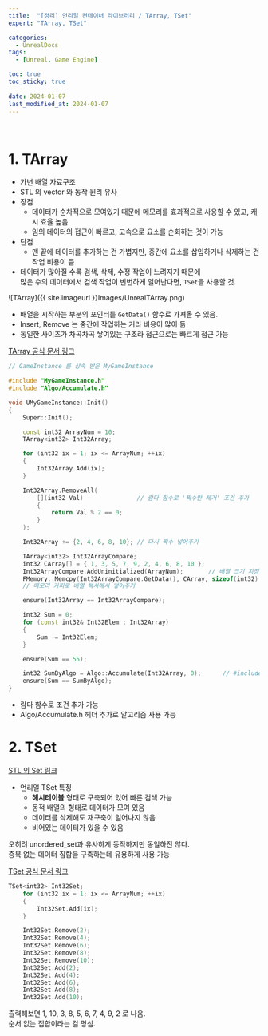 ```yaml
---
title:  "[정리] 언리얼 컨테이너 라이브러리 / TArray, TSet"
expert: "TArray, TSet"

categories:
  - UnrealDocs
tags:
  - [Unreal, Game Engine]

toc: true
toc_sticky: true
 
date: 2024-01-07
last_modified_at: 2024-01-07
---
```


<br>


# 1. TArray

- 가변 배열 자료구조
- STL 의 vector 와 동작 원리 유사
- 장점
  - 데이터가 순차적으로 모여있기 때문에 메모리를 효과적으로 사용할 수 있고, 캐시 효율 높음
  - 임의 데이터의 접근이 빠르고, 고속으로 요소를 순회하는 것이 가능
- 단점
  - 맨 끝에 데이터를 추가하는 건 가볍지만, 중간에 요소를 삽입하거나 삭제하는 건 작업 비용이 큼
- 데이터가 많아질 수록 검색, 삭제, 수정 작업이 느려지기 때문에  
  많은 수의 데이터에서 검색 작업이 빈번하게 일어난다면, `TSet`을 사용할 것.

![TArray]({{ site.imageurl }}Images/UnrealTArray.png)  

- 배열을 시작하는 부분의 포인터를 `GetData()` 함수로 가져올 수 있음.
- Insert, Remove 는 중간에 작업하는 거라 비용이 많이 듦
- 동일한 사이즈가 차곡차곡 쌓여있는 구조라 [](인덱스) 접근으로는 빠르게 접근 가능

[TArray 공식 문서 링크](https://docs.unrealengine.com/4.26/ko/ProgrammingAndScripting/ProgrammingWithCPP/UnrealArchitecture/TArrays/)


```cpp
// GameInstance 를 상속 받은 MyGameInstance

#include "MyGameInstance.h"
#include "Algo/Accumulate.h"

void UMyGameInstance::Init()
{
	Super::Init();

	const int32 ArrayNum = 10;
	TArray<int32> Int32Array;

	for (int32 ix = 1; ix <= ArrayNum; ++ix)
	{
		Int32Array.Add(ix);
	}

	Int32Array.RemoveAll(
		[](int32 Val)				// 람다 함수로 '짝수만 제거' 조건 추가
		{
			return Val % 2 == 0;
		}
	);

	Int32Array += {2, 4, 6, 8, 10};	// 다시 짝수 넣어주기

	TArray<int32> Int32ArrayCompare;
	int32 CArray[] = { 1, 3, 5, 7, 9, 2, 4, 6, 8, 10 };
	Int32ArrayCompare.AddUninitialized(ArrayNum);		// 배열 크기 지정
	FMemory::Memcpy(Int32ArrayCompare.GetData(), CArray, sizeof(int32) * ArrayNum);
	// 메모리 카피로 배열 복사해서 넣어주기

	ensure(Int32Array == Int32ArrayCompare);

	int32 Sum = 0;
	for (const int32& Int32Elem : Int32Array)
	{
		Sum += Int32Elem;
	}

	ensure(Sum == 55);

	int32 SumByAlgo = Algo::Accumulate(Int32Array, 0);		// #include "Algo/Accumulate.h"
	ensure(Sum == SumByAlgo);
}
```

- 람다 함수로 조건 추가 가능
- Algo/Accumulate.h 헤더 추가로 알고리즘 사용 가능



# 2. TSet

[STL 의 Set 링크](https://eggmong.github.io/cpp/1-STL-Map/#6-%EC%85%8B-set)

- 언리얼 TSet 특징
  - <b>해시테이블</b> 형태로 구축되어 있어 빠른 검색 가능
  - 동적 배열의 형태로 데이터가 모여 있음
  - 데이터를 삭제해도 재구축이 일어나지 않음
  - 비어있는 데이터가 있을 수 있음

오히려 unordered_set과 유사하게 동작하지만 동일하진 않다.  
중복 없는 데이터 집합을 구축하는데 유용하게 사용 가능  

[TSet 공식 문서 링크](https://docs.unrealengine.com/4.27/ko/ProgrammingAndScripting/ProgrammingWithCPP/UnrealArchitecture/TSet/)


```cpp
TSet<int32> Int32Set;
	for (int32 ix = 1; ix <= ArrayNum; ++ix)
	{
		Int32Set.Add(ix);
	}

	Int32Set.Remove(2);
	Int32Set.Remove(4);
	Int32Set.Remove(6);
	Int32Set.Remove(8);
	Int32Set.Remove(10);
	Int32Set.Add(2);
	Int32Set.Add(4);
	Int32Set.Add(6);
	Int32Set.Add(8);
	Int32Set.Add(10);
```

출력해보면 1, 10, 3, 8, 5, 6, 7, 4, 9, 2 로 나옴.  
순서 없는 집합이라는 걸 명심.